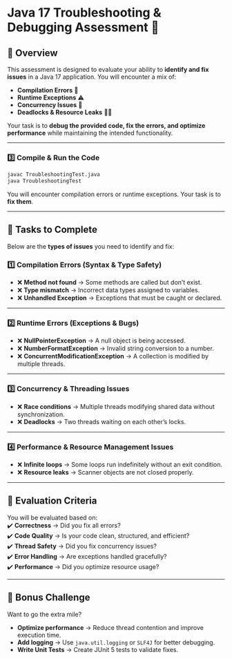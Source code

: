 # **Java 17 Troubleshooting & Debugging Assessment** 🚀

## **📌 Overview**
This assessment is designed to evaluate your ability to **identify and fix issues** in a Java 17 application. You will encounter a mix of:

- **Compilation Errors** 🛑
- **Runtime Exceptions** ⚠️
- **Concurrency Issues** 🔄
- **Deadlocks & Resource Leaks** 🕵️‍♂️

Your task is to **debug the provided code, fix the errors, and optimize performance** while maintaining the intended functionality.

---

### **3️⃣ Compile & Run the Code**
```bash
javac TroubleshootingTest.java
java TroubleshootingTest
```
You will encounter compilation errors or runtime exceptions. Your task is to **fix them**.

---

## **📝 Tasks to Complete**
Below are the **types of issues** you need to identify and fix:

### **1️⃣ Compilation Errors (Syntax & Type Safety)**
- ❌ **Method not found** → Some methods are called but don’t exist.
- ❌ **Type mismatch** → Incorrect data types assigned to variables.
- ❌ **Unhandled Exception** → Exceptions that must be caught or declared.

---

### **2️⃣ Runtime Errors (Exceptions & Bugs)**
- ❌ **NullPointerException** → A null object is being accessed.
- ❌ **NumberFormatException** → Invalid string conversion to a number.
- ❌ **ConcurrentModificationException** → A collection is modified by multiple threads.

---

### **3️⃣ Concurrency & Threading Issues**
- ❌ **Race conditions** → Multiple threads modifying shared data without synchronization.
- ❌ **Deadlocks** → Two threads waiting on each other’s locks.

---

### **4️⃣ Performance & Resource Management Issues**
- ❌ **Infinite loops** → Some loops run indefinitely without an exit condition.
- ❌ **Resource leaks** → Scanner objects are not closed properly.

---

## **🎯 Evaluation Criteria**
You will be evaluated based on:  
✔️ **Correctness** → Did you fix all errors?  
✔️ **Code Quality** → Is your code clean, structured, and efficient?  
✔️ **Thread Safety** → Did you fix concurrency issues?  
✔️ **Error Handling** → Are exceptions handled gracefully?  
✔️ **Performance** → Did you optimize resource usage?

---

## **🚀 Bonus Challenge**
Want to go the extra mile?
- **Optimize performance** → Reduce thread contention and improve execution time.
- **Add logging** → Use `java.util.logging` or `SLF4J` for better debugging.
- **Write Unit Tests** → Create JUnit 5 tests to validate fixes.